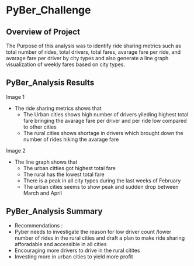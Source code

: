# PyBer_Challenge

## Overview of Project
  The Purpose of this analysis was to identify ride sharing metrics such as total number of rides, total drivers, total fares, avarage fare per ride, and avarage fare per driver by city types and also generate a line graph visualization of weekly fares based on city types.

 ## PyBer_Analysis Results
 
   Image 1

 * The ride sharing metrics shows that 
    * The Urban cities shows high number of drivers yileding highest total fare bringing the avarage fare per driver and per ride low compared to other cities
    * The rural cities shows shortage in drivers which brought down the number of rides hiking the avarage fare
  
 
  Image 2

* The line graph shows that 
   * The urban citties got highest total fare 
   * The rural has the lowest total fare
   * There is a peak in all city types during the last weeks of February
   * The urban cities seems to show peak and sudden drop between March and April



 ## PyBer_Analysis Summary
    
  * Recommendations :
   *  Pyber needs to investigate the reason for low driver count /lower number of rides in the rural cities and draft a plan to make ride sharing afforadable and accessible in all cities
   * Encouraging more drivers to drive in the rural citites
   * Investing more in urban cities to yield more profit 
   


  
  





 


 